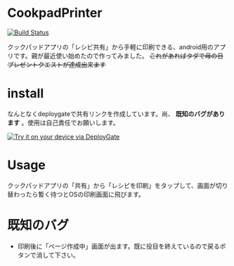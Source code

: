 # CookpadPrinter
[![Build Status](https://app.bitrise.io/app/a86c22def1e38b62/status.svg?token=cy77spzUPzBQWaif5XHMhg&branch=master)](https://app.bitrise.io/app/a86c22def1e38b62)

クックパッドアプリの「レシピ共有」から手軽に印刷できる、android用のアプリです。親が最近使い始めたので作ってみました。 ~~これがあればタダで母の日プレゼントクエストが達成出来ます~~ 

# install
なんとなくdeploygateで共有リンクを作成しています。尚、 **既知のバグがあります** 。使用は自己責任でお願いします。

[<img src="https://dply.me/o5hpw9/button/large" alt="Try it on your device via DeployGate">](https://dply.me/o5hpw9#install)

# Usage
クックパッドアプリの「共有」から「レシピを印刷」をタップして、画面が切り替わったら暫く待つとOSの印刷画面に飛びます。

# 既知のバグ
- 印刷後に「ページ作成中」画面が出ます。既に役目を終えているので戻るボタンで消して下さい。
